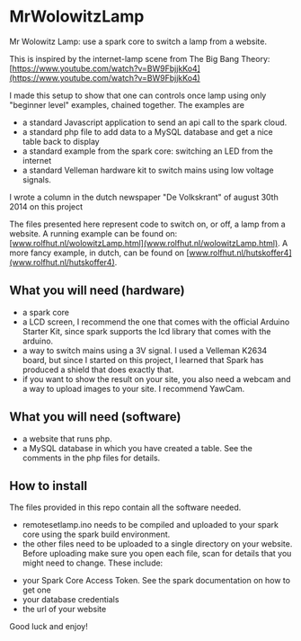 MrWolowitzLamp
==============

Mr Wolowitz Lamp: use a spark core to switch a lamp from a website. 

This is inspired by the internet-lamp scene from The Big Bang Theory: [https://www.youtube.com/watch?v=BW9FbjjkKo4](https://www.youtube.com/watch?v=BW9FbjjkKo4)

I made this setup to show that one can controls once lamp using only "beginner level" examples, chained together. The examples are
* a standard Javascript application to send an api call to the spark cloud. 
* a standard php file to add data to a MySQL database and get a nice table back to display
* a standard example from the spark core: switching an LED from the internet
* a standard Velleman hardware kit to switch mains using low voltage signals.

I wrote a column in the dutch newspaper "De Volkskrant" of august 30th 2014 on this project

The files presented here represent code to switch on, or off, a lamp from a website. A running example can be found on:
[www.rolfhut.nl/wolowitzLamp.html](www.rolfhut.nl/wolowitzLamp.html). A more fancy example, in dutch, can be found on
[www.rolfhut.nl/hutskoffer4](www.rolfhut.nl/hutskoffer4). 

What you will need (hardware)
-----------------------------
* a spark core
* a LCD screen, I recommend the one that comes with the official Arduino Starter Kit, since spark supports the lcd library that comes with the arduino.
* a way to switch mains using a 3V signal. I used a Velleman K2634 board, but since I started on this project, I learned that Spark has produced a shield that does exactly that.
* if you want to show the result on your site, you also need a webcam and a way to upload images to your site. I recommend YawCam.


What you will need (software)
-----------------------------
* a website that runs php.
* a MySQL database in which you have created a table. See the comments in the php files for details.

How to install
--------------
The files provided in this repo contain all the software needed. 
* remotesetlamp.ino needs to be compiled and uploaded to your spark core using the spark build environment.
* the other files need to be uploaded to a single directory on your website. Before uploading make sure you open each file, scan for details that you might need to change. These include:
- your Spark Core Access Token. See the spark documentation on how to get one
- your database credentials
- the url of your website

Good luck and enjoy!
